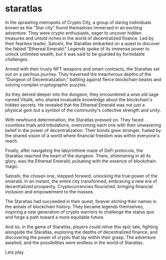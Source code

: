 # staratlas
In the sprawling metropolis of Crypto City, a group of daring individuals known as the "Star city" found themselves immersed in an exciting adventure. They were crypto enthusiasts, eager to uncover hidden treasures and untold riches in the world of decentralized finance.
Led by their fearless leader, Satoshi, the Staratlas embarked on a quest to discover the fabled "Ethereal Emerald." Legends spoke of its immense power to unlock unlimited wealth, but it was said to be guarded by formidable challenges.

Armed with their trusty NFT weapons and smart contracts, the Staratlas set out on a perilous journey. They traversed the treacherous depths of the "Dungeon of Decentralization," battling against fierce blockchain beasts and solving complex cryptographic puzzles.

As they delved deeper into the dungeon, they encountered a wise old sage named Vitalik, who shared invaluable knowledge about the blockchain's hidden secrets. He revealed that the Ethereal Emerald was not just a physical gem but a symbol of the community's collective strength and unity.

With newfound determination, the Staratlas pressed on. They faced countless trials and tribulations, overcoming each one with their unwavering belief in the power of decentralization. Their bonds grew stronger, fueled by the shared vision of a world where financial freedom was within everyone's reach.

Finally, after navigating the labyrinthine maze of DeFi protocols, the Staratlas reached the heart of the dungeon. There, shimmering in all its glory, was the Ethereal Emerald, pulsating with the essence of blockchain magic.

Satoshi, the chosen one, stepped forward, unlocking the true power of the emerald. In an instant, the entire city transformed, embracing a new era of decentralized prosperity. Cryptocurrencies flourished, bringing financial inclusion and empowerment to the masses.

The Staratlas had succeeded in their quest, forever etching their names in the annals of blockchain history. They became legends themselves, inspiring a new generation of crypto warriors to challenge the status quo and forge a path toward a more equitable future.

And so, in the game of Staratlas, players could relive this epic tale, fighting alongside the Staratlas, exploring the depths of decentralized finance, and discovering the power of crypto that lay within their grasp. The adventure awaited, and the possibilities were endless in the world of Staratlas.

Lets play.
